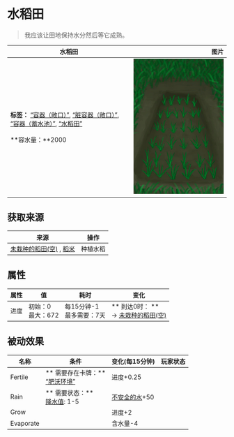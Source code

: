 # 水稻田  
> 我应该让田地保持水分然后等它成熟。  
  
  水稻田  |   图片   
 ----  |  ----:   
 **标签：**	[“容器（敞口）”](tag_ContainerOpen.md), [“脏容器（敞口）”](tag_ContainerDirty.md), [“容器（蓄水池）”](tag_ContainerReservoir.md), [“水稻田”](tag_Paddy.md)<br><br>**容水量：**2000  |  ![](Sprite/RicePaddyEmptyPlanted.png)   
  
## 获取来源  
来源  |  操作  
----  |  ----  
[未栽种的稻田(空)](RicePaddyEmpty.md) , [稻米](RiceGrains.md)  |  种植水稻  
## 属性   
属性  |  值  |  耗时  |  变化  
----  |  ----  |  ----  |  ----  
进度  |  初始：0<br>最大：672  |  每15分钟-1<br>最多需要：7天  |  ** 到达0时： **<br>→ [未栽种的稻田(空)](RicePaddyEmpty.md)  
## 被动效果  
名称  |  条件  |  变化(每15分钟)  |  玩家状态  
----  |  ----  |  ----  |  ----  
Fertile  |  ** 需要存在卡牌：**<br>[“肥沃环境”](tag_EnvFertile.md)  |  进度+0.25  |    
Rain  |  ** 需要状态：**<br>[降水值](RainValue.md): 1-5  |  [不安全的水](LQ_WaterUnsafe.md)+50  |    
Grow  |    |  进度+2  |    
Evaporate  |    |  含水量-4  |    
